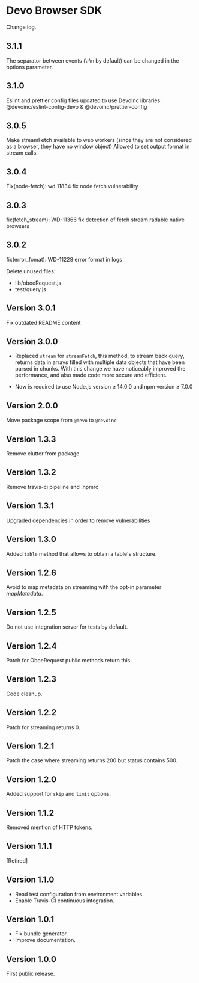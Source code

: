 # Devo Browser SDK

Change log.

## 3.1.1

The separator between events (\\r\\n by default) can be changed in the options parameter.

## 3.1.0

Eslint and prettier config files updated to use DevoInc libraries: @devoinc/eslint-config-devo & @devoinc/prettier-config

## 3.0.5

Make streamFetch available to web workers (since they are not considered as a browser, they have no window object)
Allowed to set output format in stream calls.

## 3.0.4

Fix(node-fetch): wd 11834 fix node fetch vulnerability

## 3.0.3

fix(fetch_stream): WD-11366 fix detection of fetch stream radable native browsers

## 3.0.2

fix(error_fomat): WD-11228 error format in logs

Delete unused files:
* lib/oboeRequest.js
* test/query.js

## Version 3.0.1

Fix outdated README content

## Version 3.0.0

* Replaced `stream` for `streamFetch`, this method, to stream back query, returns data in arrays filled with multiple data objects that have been parsed in chunks. With this change we have noticeably improved the performance, and also made code more secure and efficient.

* Now is required to use Node.js version &ge; 14.0.0 and npm version &ge; 7.0.0


## Version 2.0.0

Move package scope from `@devo` to `@devoinc`

## Version 1.3.3

Remove clutter from package

## Version 1.3.2

Remove travis-ci pipeline and .npmrc

## Version 1.3.1

Upgraded dependencies in order to remove vulnerabilities

## Version 1.3.0

Added `table` method that allows to obtain a table's structure.

## Version 1.2.6

Avoid to map metadata on streaming with the opt-in parameter *mapMetadata*.

## Version 1.2.5

Do not use integration server for tests by default.

## Version 1.2.4

Patch for OboeRequest public methods return this.

## Version 1.2.3

Code cleanup.

## Version 1.2.2

Patch for streaming returns 0.

## Version 1.2.1

Patch the case where streaming returns 200 but status contains 500.

## Version 1.2.0

Added support for `skip` and `limit` options.

## Version 1.1.2

Removed mention of HTTP tokens.

## Version 1.1.1

[Retired]

## Version 1.1.0

* Read test configuration from environment variables.
* Enable Travis-CI continuous integration.

## Version 1.0.1

* Fix bundle generator.
* Improve documentation.

## Version 1.0.0

First public release.

